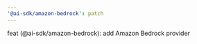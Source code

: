 ```yaml
---
'@ai-sdk/amazon-bedrock': patch
---
```


feat (@ai-sdk/amazon-bedrock): add Amazon Bedrock provider
